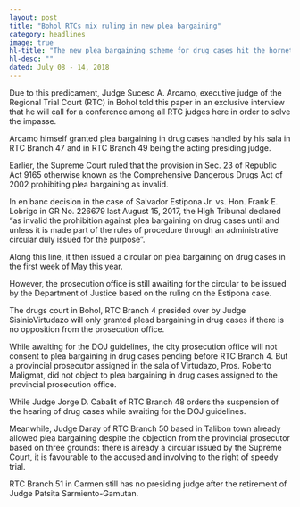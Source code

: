 ```yaml
---
layout: post
title: "Bohol RTCs mix ruling in new plea bargaining"
category: headlines
image: true
hl-title: "The new plea bargaining scheme for drug cases hit the hornet’s nest as the different salas of the Regional Trial Court in Bohol came out with different rulings, reports reaching the Bohol Sunday News last week said."
hl-desc: ""
dated: July 08 - 14, 2018
---
```


Due to this predicament, Judge Suceso A. Arcamo, executive judge of the Regional Trial Court (RTC) in Bohol told this paper in an exclusive interview that he will call for a conference among all RTC judges here in order to solve the impasse.

Arcamo himself granted plea bargaining in drug cases handled by his sala in RTC Branch 47 and in RTC Branch 49 being the acting presiding judge.

Earlier, the Supreme Court ruled that the provision in Sec. 23 of Republic Act 9165 otherwise known as the Comprehensive Dangerous Drugs Act of 2002 prohibiting plea bargaining as invalid.

In en banc decision in the case of Salvador Estipona Jr. vs. Hon. Frank E. Lobrigo in GR No. 226679 last August 15, 2017, the High Tribunal declared “as invalid the prohibition against plea bargaining on drug cases until and unless it is made part of the rules of procedure through an administrative circular duly issued for the purpose”.

Along this line, it then issued a circular on plea bargaining on drug cases in the first week of May this year.

However, the prosecution office is still awaiting for the circular to be issued by the Department of Justice based on the ruling on the Estipona case.

The drugs court in Bohol, RTC Branch 4 presided over by Judge SisinioVirtudazo will only granted plead bargaining in drug cases if there is no opposition from the prosecution office.

While awaiting for the DOJ guidelines, the city prosecution office will not consent to plea bargaining in drug cases pending before RTC Branch 4.
But a provincial prosecutor assigned in the sala of Virtudazo, Pros. Roberto Maligmat, did not object to plea bargaining in drug cases assigned to the provincial prosecution office.

While Judge Jorge D. Cabalit of RTC Branch 48 orders the suspension of the hearing of drug cases while awaiting for the DOJ guidelines.

Meanwhile, Judge Daray of RTC Branch 50 based in Talibon town already allowed plea bargaining despite the objection from the provincial prosecutor based on three grounds: there is already a circular issued by the Supreme Court, it is favourable to the accused and involving to the right of speedy trial.

RTC Branch 51 in Carmen still has no presiding judge after the retirement of Judge Patsita Sarmiento-Gamutan.